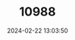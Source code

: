 ---
title: "10988"
category: "Kerodon rupestris"
draft: false
date: 2024-02-22 13:03:50
languages:
  English: ["Rock Cavy"]
---